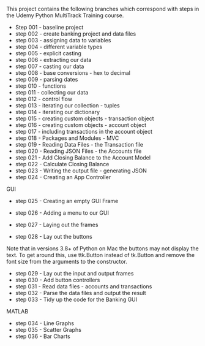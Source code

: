 This project contains the following branches which correspond with steps in the Udemy Python MultiTrack Training course.

* Step 001 - baseline project 
* step 002 - create banking project and data files
* step 003 - assigning data to variables
* step 004 - different variable types
* step 005 - explicit casting
* step 006 - extracting our data
* step 007 - casting our data
* step 008 - base conversions - hex to decimal
* step 009 - parsing dates
* step 010 - functions
* step 011 - collecting our data
* step 012 - control flow
* step 013 - iterating our collection - tuples
* step 014 - iterating our dictionary
* step 015 - creating custom objects - transaction object
* step 016 - creating custom objects - account object
* step 017 - including transactions in the account object
* step 018 - Packages and Modules - MVC
* step 019 - Reading Data Files - the Transaction file
* step 020 - Reading JSON Files - the Accounts file
* step 021 - Add Closing Balance to the Account Model
* step 022 - Calculate Closing Balance
* step 023 - Writing the output file - generating JSON
* step 024 - Creating an App Controller

GUI 

* step 025 - Creating an empty GUI Frame
* step 026 - Adding a menu to our GUI
* step 027 - Laying out the frames

* step 028 - Lay out the buttons

Note that in versions 3.8+ of Python on Mac the buttons may not display the text.  To get around this, use ttk.Button instead of tk.Button and remove the font size from the arguments to the constructor.

* step 029 - Lay out the input and output frames
* step 030 - Add button controllers
* step 031 - Read data files - accounts and transactions
* step 032 - Parse the data files and output the result
* step 033 - Tidy up the code for the Banking GUI

MATLAB

* step 034 - Line Graphs
* step 035 - Scatter Graphs
* step 036 - Bar Charts
